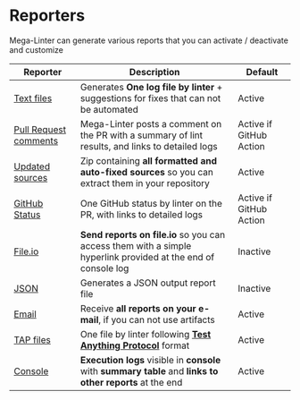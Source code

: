<!-- markdownlint-disable MD013 -->
<!-- Generated by .automation/build.py, please do not update manually -->
<!-- reporters-section-start -->

# Reporters

Mega-Linter can generate various reports that you can activate / deactivate and customize

| Reporter                                                    | Description                                                                                                   | Default                 |
|-------------------------------------------------------------|---------------------------------------------------------------------------------------------------------------|-------------------------|
| [Text files](reporters/TextReporter.md)                     | Generates **One log file by linter** + suggestions for fixes that can not be automated                        | Active                  |
| [Pull Request comments](reporters/GitHubCommentReporter.md) | Mega-Linter posts a comment on the PR with a summary of lint results, and links to detailed logs              | Active if GitHub Action |
| [Updated sources](reporters/UpdatedSourcesReporter.md)      | Zip containing **all formatted and auto-fixed sources** so you can extract them in your repository            | Active                  |
| [GitHub Status](reporters/GitHubStatusReporter.md)          | One GitHub status by linter on the PR, with links to detailed logs                                            | Active if GitHub Action |
| [File.io](reporters/FileIoReporter.md)                      | **Send reports on file.io** so you can access them with a simple hyperlink provided at the end of console log | Inactive                |
| [JSON](reporters/JsonReporter.md)                           | Generates a JSON output report file                                                                           | Inactive                |
| [Email](reporters/EmailReporter.md)                         | Receive **all reports on your e-mail**, if you can not use artifacts                                          | Active                  |
| [TAP files](reporters/TapReporter.md)                       | One file by linter following [**Test Anything Protocol**](https://testanything.org/) format                   | Active                  |
| [Console](reporters/ConsoleReporter.md)                     | **Execution logs** visible in **console** with **summary table** and **links to other reports** at the end    | Active                  |

<!-- reporters-section-end -->
